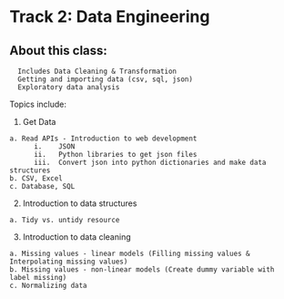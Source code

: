 # Track 2: Data Engineering

## About this class:
	
~~~~
  Includes Data Cleaning & Transformation
  Getting and importing data (csv, sql, json)
  Exploratory data analysis	
~~~~


Topics include:

  1. Get Data
  
    a. Read APIs - Introduction to web development
          i.    JSON
          ii.   Python libraries to get json files
          iii.  Convert json into python dictionaries and make data structures
    b. CSV, Excel
    c. Database, SQL
  2. Introduction to data structures
  
    a. Tidy vs. untidy resource
  3. Introduction to data cleaning 
  
    a. Missing values - linear models (Filling missing values & Interpolating missing values)
    b. Missing values - non-linear models (Create dummy variable with label missing)
    c. Normalizing data

